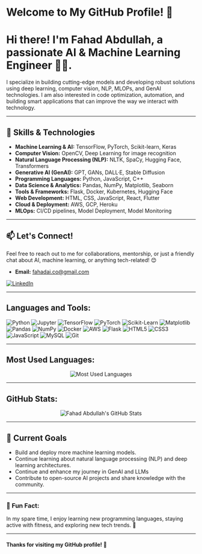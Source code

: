 # Welcome to My GitHub Profile! 👋

# Hi there! I'm **Fahad Abdullah**, a passionate **AI & Machine Learning Engineer** 👨‍💻. 


I specialize in building cutting-edge models and developing robust solutions using deep learning, computer vision, NLP, MLOPs, and GenAI technologies. I am also interested in code optimization, automation, and building smart applications that can improve the way we interact with technology.

---


## 🔧 Skills & Technologies
- **Machine Learning & AI:** TensorFlow, PyTorch, Scikit-learn, Keras
- **Computer Vision:** OpenCV, Deep Learning for image recognition
- **Natural Language Processing (NLP):** NLTK, SpaCy, Hugging Face, Transformers
- **Generative AI (GenAI):** GPT, GANs, DALL·E, Stable Diffusion
- **Programming Languages:** Python, JavaScript, C++
- **Data Science & Analytics:** Pandas, NumPy, Matplotlib, Seaborn
- **Tools & Frameworks:** Flask, Docker, Kubernetes, Hugging Face
- **Web Development:** HTML, CSS, JavaScript, React, Flutter
- **Cloud & Deployment:** AWS, GCP, Heroku
- **MLOps:** CI/CD pipelines, Model Deployment, Model Monitoring

---

## 📫 Let's Connect!
Feel free to reach out to me for collaborations, mentorship, or just a friendly chat about AI, machine learning, or anything tech-related! 😊

- **Email:** fahadai.co@gmail.com
  
[![LinkedIn](https://img.shields.io/badge/LinkedIn-Fahad%20Abdullah-blue?style=for-the-badge&logo=linkedin)](https://www.linkedin.com/in/fahad-abdullah-3bb72a270)
  
---

## Languages and Tools:
![Python](https://img.shields.io/badge/Python-3776AB?style=for-the-badge&logo=python&logoColor=white)
![Jupyter](https://img.shields.io/badge/Jupyter-F37626?style=for-the-badge&logo=jupyter&logoColor=white)
![TensorFlow](https://img.shields.io/badge/TensorFlow-FF6F00?style=for-the-badge&logo=tensorflow&logoColor=white)
![PyTorch](https://img.shields.io/badge/PyTorch-EE4C2C?style=for-the-badge&logo=pytorch&logoColor=white)
![Scikit-Learn](https://img.shields.io/badge/Scikit--Learn-F7931E?style=for-the-badge&logo=scikit-learn&logoColor=white)
![Matplotlib](https://img.shields.io/badge/Matplotlib-0099CC?style=for-the-badge&logo=python&logoColor=white)
![Pandas](https://img.shields.io/badge/Pandas-150458?style=for-the-badge&logo=pandas&logoColor=white)
![NumPy](https://img.shields.io/badge/NumPy-013243?style=for-the-badge&logo=numpy&logoColor=white)
![Docker](https://img.shields.io/badge/Docker-2496ED?style=for-the-badge&logo=docker&logoColor=white)
![AWS](https://img.shields.io/badge/AWS-FF9900?style=for-the-badge&logo=amazon-aws&logoColor=white)
![Flask](https://img.shields.io/badge/Flask-000000?style=for-the-badge&logo=flask&logoColor=white)
![HTML5](https://img.shields.io/badge/HTML5-E34F26?style=for-the-badge&logo=html5&logoColor=white)
![CSS3](https://img.shields.io/badge/CSS3-1572B6?style=for-the-badge&logo=css3&logoColor=white)
![JavaScript](https://img.shields.io/badge/JavaScript-F7DF1E?style=for-the-badge&logo=javascript&logoColor=black)
![MySQL](https://img.shields.io/badge/MySQL-4479A1?style=for-the-badge&logo=mysql&logoColor=white)
![Git](https://img.shields.io/badge/Git-F05032?style=for-the-badge&logo=git&logoColor=white)

---

## Most Used Languages:
<div align="center">
<img src="https://github-readme-stats.vercel.app/api/top-langs/?username=FAbdullah17&layout=compact&hide_title=true&langs_count=6" alt="Most Used Languages" />
</div>

---

## GitHub Stats:
<div align="center">
<img src="https://github-readme-stats.vercel.app/api?username=FAbdullah17&show_icons=true&hide_title=true&count_private=true&hide=prs" alt="Fahad Abdullah's GitHub Stats" />
</div>

---

## 🌱 Current Goals
- Build and deploy more machine learning models.
- Continue learning about natural language processing (NLP) and deep learning architectures.
- Continue and enhance my journey in GenAI and LLMs
- Contribute to open-source AI projects and share knowledge with the community.

---


### 📅 Fun Fact:
In my spare time, I enjoy learning new programming languages, staying active with fitness, and exploring new tech trends. 🚀

---

#### Thanks for visiting my GitHub profile! 🚀
